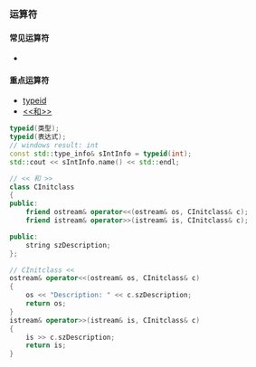 
### 运算符
#### 常见运算符
* 
#### 重点运算符

* [typeid](https://zh.cppreference.com/w/cpp/language/typeid)
* [<<和>>](...)
```C++
typeid(类型);
typeid(表达式);
// windows result: int
const std::type_info& sIntInfo = typeid(int);
std::cout << sIntInfo.name() << std::endl;
```
```C++
// << 和 >>
class CInitclass
{
public:
	friend ostream& operator<<(ostream& os, CInitclass& c);
	friend istream& operator>>(istream& is, CInitclass& c);

public:
	string szDescription;
};

// CInitclass <<
ostream& operator<<(ostream& os, CInitclass& c)
{
	os << "Description: " << c.szDescription;
	return os;
}
istream& operator>>(istream& is, CInitclass& c)
{
	is >> c.szDescription;
	return is;
}
```
